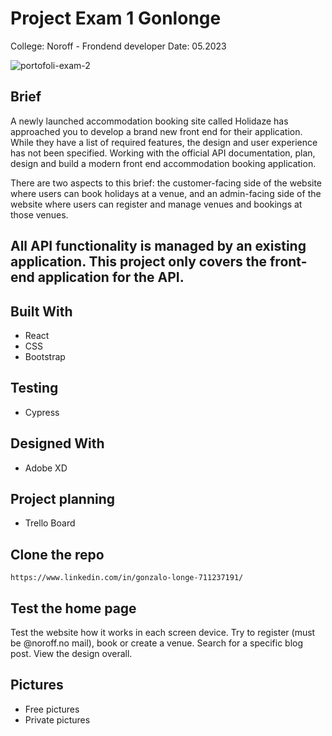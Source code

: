# Project Exam 1 Gonlonge


College: Noroff - Frondend developer
Date: 05.2023

![portofoli-exam-2](https://github.com/Gonlonge/holidaze-exam2/assets/89197537/0f191063-6520-4787-89fb-d84e6fb57532)


## Brief
A newly launched accommodation booking site called Holidaze has approached you to develop a brand new front end for their application. While they have a list of required features, the design and user experience has not been specified. Working with the official API documentation, plan, design and build a modern front end accommodation booking application.

There are two aspects to this brief: the customer-facing side of the website where users can book holidays at a venue, and an admin-facing side of the website where users can register and manage venues and bookings at those venues.


## All API functionality is managed by an existing application. This project only covers the front-end application for the API.

## Built With

- React
- CSS
- Bootstrap


## Testing

- Cypress

## Designed With

- Adobe XD

## Project planning

- Trello Board

## Clone the repo

```
https://www.linkedin.com/in/gonzalo-longe-711237191/
```


## Test the home page

Test the website how it works in each screen device.
Try to register (must be @noroff.no mail), book or create a venue.
Search for a specific blog post.
View the design overall.


## Pictures

- Free pictures
- Private pictures
